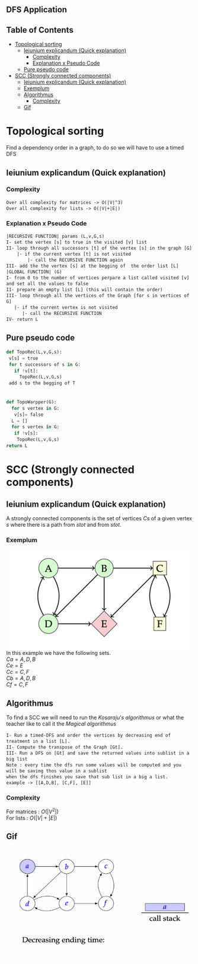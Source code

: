 DFS Application
---

Table of Contents
---
- [Topological sorting](#topological-sorting)
  - [Ieiunium explicandum (Quick explanation)](#ieiunium-explicandum-quick-explanation)
    - [Complexity](#complexity)
    - [Explanation x Pseudo Code](#explanation-x-pseudo-code)
  - [Pure pseudo code](#pure-pseudo-code)
- [SCC (Strongly connected components)](#scc-strongly-connected-components)
  - [Ieiunium explicandum (Quick explanation)](#ieiunium-explicandum-quick-explanation-1)
  - [Exemplum](#exemplum)
  - [Algorithmus](#algorithmus)
    - [Complexity](#complexity-1)
  - [Gif](#gif)

# Topological sorting
Find a dependency order in a graph, to do so we will have to use a timed DFS
## Ieiunium explicandum (Quick explanation)
### Complexity
```
Over all complexity for matrices -> O(|V|^3)
Over all complexity for lists -> O(|V|+|E|)
```
### Explanation x Pseudo Code
```
|RECURSIVE FUNCTION| params (L,v,G,s)
I- set the vertex [s] to true in the visited [v] list 
II- loop through all successors [t] of the vertex [s] in the graph [G]
    |- if the current vertex [t] is not visited
    	|- call the RECURSIVE FUNCTION again
III- add the the vertex [s] at the begging of  the order list [L]    
|GLOBAL FUNCTION| (G)
I- from 0 to the number of vertices perpare a list called visited [v] and set all the values to false
II- prepare an empty list [L] (this will contain the order)
III- loop through all the vertices of the Graph [for s in vertices of G]
   |- if the current vertex is not visited 
      |- call the RECURSIVE FUNCTION
IV- return L 
```
## Pure pseudo code
```py
def TopoRec(L,v,G,s):
 v[s] = true
 for t successors of s in G:
   if !v[t]:
     TopoRec(L,v,G,s)
 add s to the begging of T


def TopoWarpper(G):
  for s vertex in G:
   v[s]= false
  L = []
  for s vertex in G:
   if !v[s]:
    TopoRec(L,v,G,s) 
return L	

```

# SCC (Strongly connected components)
## Ieiunium explicandum (Quick explanation)
A strongly connected components is the set of vertices $Cs$ of a given vertex $s$ where there is a path from $s to t$  and from $s to t$.

### Exemplum 
![SCCExample1](/Images/DFS_Applications/SCC_example_1.png)</br>
In this example we have the following sets.</br>
$Ca = {A,D,B}$</br>
$Ce = {E}$</br>
$Cc = {C,F}$</br>
$Cb = {A,D,B}$</br>
$Cf = {C,F}$</br>

## Algorithmus

To find a SCC we will need to run the $Kosaraju’s$ $algorithmus$ or what the teacher like to call it the $Magical$ $algorithmus$ 
```
I- Run a timed-DFS and order the vertices by decreasing end of
treatment in a list [L].
II- Compute the transpose of the Graph [Gt]. 
III- Run a DFS on [Gt] and save the returned values into sublist in a big list 
Note : every time the dfs run some values will be computed and you will be saving thos value in a sublist 
when the dfs finishes you save that sub list in a big a list.
example -> [[A,D,B], [C,F], [E]]
```
### Complexity
For matrices : $O(|V^2|)$</br>
For lists : $O(|V| + |E|)$
## Gif
![SCCExample2](/Images/DFS_Applications/SCC_example_2.gif)
